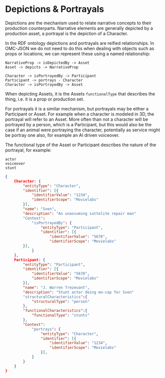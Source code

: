 # Depictions & Portrayals
Depictions are the mechanism used to relate narrative concepts to their production counterparts. Narrative elements are generally depicted by a production asset, a portrayal is the depiction of a Character.

In the RDF ontology depictions and portrayals are reified relationships. In OMC-JSON we do not need to do this when dealing with objects such as props or locations; we can represent these using a named relationship:
```
NarrativeProp -> isDepictedBy -> Asset
Asset -> depicts -> NarrativeProp

Character -> isPortrayedBy -> Participant
Participant -> portrays - Character
Character -> isPortrayedBy -> Asset
```

When depicting Assets, it is the Assets ``functionalType`` that describes the thing, i.e. it is a prop or production set.

For portrayals it is a similar mechanism, but portrayals may be either a Participant or Asset. For example when a character is modeled in 3D, the portrayal will refer to an Asset. More often than not a character will be portrayed by a person, which is a Participant, but this would also be the case if an animal were portraying the character, potentially as service might be portray one also, for example an AI driven voiceover.

The functional type of the Asset or Participant describes the nature of the portrayal, for example:
```
actor
voiceover
stunt
```

```JSON
{
	Character: {
	    "entityType": "Character",
	    "identifier": [{
	        "identifierValue": "1234",
	        "identifierScope": "Movielabs"
	    }],
	    "name": "Sven",
	    "description": "An unassuming sattelite repair man"
	    "Context":
		    "isPortrayedBy": {
				"entityType": "Participant",
			    "identifier": [{
			        "identifierValue": "5678",
			        "identifierScope": "Movielabs"
	    }],
		    }
	},
	Participant: {
	    "entityType": "Participant",
	    "identifier": [{
	        "identifierValue": "5678",
	        "identifierScope": "Movielabs"
	    }],
	    "name": "J. Warren Trezevant",
	    "description": "Stunt actor doing mo-cap for Sven"
	    "structuralCharacteristics":{
		    "structuralType": "person"
		},
		"functionalCharacteristics":{
			"functionalType": "stunts"
		},
	    "Context":
		    "portrays": {
				"entityType": "Character",
			    "identifier": [{
			        "identifierValue": "1234",
			        "identifierScope": "Movielabs"
			    }],
		    }
		}
	}
}
```







